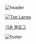 ![header](https://capsule-render.vercel.app/api?type=slice&color=D0303C&text=Jang%MK&fontSize=40&fontColor=FFFFFF&fontAlign=85&fontAlignY=35&rotate=7)


[![Top Langs](https://github-readme-stats.vercel.app/api/top-langs/?username=Dokkabei97&layout=compact&exclude_repo=idleProject&hide=css,html,mustache,python&theme=dracula&langs_count=10)](https://github.com/anuraghazra/github-readme-stats)


[기술 블로그](https://velog.io/@dokkabei97)


![footer](https://capsule-render.vercel.app/api?section=footer&type=slice&color=134A9D)
